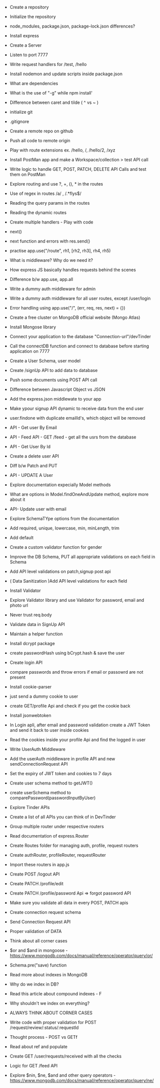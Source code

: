 - Create a repository
- Initialize the repository
- node_modules, package.json, package-lock.json differences?
- Install express
- Create a Server
- Listen to port 7777
- Write request handlers for /test, /hello
- Install nodemon and update scripts inside package.json
- What are dependencies
- What is the use of "-g" while npm install'
- Difference between caret and tilde ( ^ vs ~ )


- initialize git
- .gitignore
- Create a remote repo on github
- Push all code to remote origin
- Play with route extensions ex. /hello, /, /hello/2, /xyz
- Install PostMan app and make a Workspace/collection >  test API call
- Write logic to handle GET, POST, PATCH, DELETE API Calls and test them on PostMan
- Explore routing and use ?, +, (), * in the routes
- Use of regex in routes /a/ , /.*flys$/
- Reading the query params in the routes
- Reading the dynamic routes

- Create multiple handlers - Play with code
- next()
- next function and errors with res.send()
- practise app.use("/route", rh1, [rh2, rh3], rh4, rh5)
- What is middleware? Why do we need it?
- How express JS basically handles requests behind the scenes
- Difference b/w app.use, app.all
- Write a dummy auth middleware for admin
- Write a dummy auth middleware for all user routes, except /user/login
- Error handling using app.use("/", (err, req, res, next) = {})

- Create a free cluster on MongoDB official website (Mongo Atlas)
- Install Mongose library
- Connect your application to the database "Connection-url"/devTinder
- Call the connectDB function and  connect to database before starting application on 7777
- Create a User Schema, user model
- Create /signUp API to add data to database
- Push some documents using POST API call

- Difference between Javascript Object vs JSON
- Add the express.json middlewate to your app
- Make ypour signup API dynamic to receive data from the end user
- user.findone with duplicate emailId's, which object will be removed
- API - Get user By Email
- API - Feed API - GET /feed - get all the usrs from the database
- API - Get User By Id
- Create a delete user API
- Diff b/w Patch and PUT
- API - UPDATE A User
- Explore documentation expecially Model methods
- What are options in Model.findOneAndUpdate method, explore more about it
- API- Update user with email

- Explore SchemaTYpe options from the documentation
- Add required, unique, lowercase, min, minLength, trim
- Add default
- Create a custom validator function for gender
- Improve the DB Schema, PUT all appropriate validations on each field in Schema
- Add API level validations on patch,signup post api
- ( Data Sanitization )Add API level validations for each field
- Install Validator
- Explore Validator library and use Validator for password, email and photo url
- Never trust req.body

- Validate data in SignUp API
- Maintain a helper function
- Install dcrypt package
- create passwordHash using  bCrypt.hash & save the user
- Create login API
- compare passwords and throw errors if email or passowrd are not present

- Install cookie-parser
- just send a dummy cookie to user 
- create GET/profile Api and check if you get the cookie back
- Install jsonwebtoken
- In Login apli, after email and password validation create a JWT Token and send it back to user inside cookies
- Read the cookies inside your profile Api and find the logged in user
- Write UserAuth Middleware
- Add the userAuth middleware in profile API and new sendConnectionRequest API
- Set the expiry of JWT token and cookies to 7 days
- Create user schema method to getJWT()
- create  userSchema method to comparePassword(passwordInputByUser)

- Explore Tinder APIs
- Create a list of all APIs you can think of in DevTinder
- Group multiple router under respective routers
- Read documentation of express.Router
- Create Routes folder for managing auth, profile, request routers
- Create authRouter, profileRouter, requestRouter
- Import these routers in app.js
- Create POST /logout API
- Create PATCH /profile/edit
- Create PATCH /profile/password Api => forgot password API
- Make sure you validate all data in every POST, PATCH apis


- Create connection request schema
- Send Connection Request API
- Proper validation of DATA
- Think about all corner cases
- $or and $and in mongoose - https://www.mongodb.com/docs/manual/reference/operator/query/or/
- Schema.pre("save) function
- Read more about indexes in MongoDB
- Why do we index in DB?
- Read this article about compound indexes - F
- Why shouldn't we index on everything?
- ALWAYS THINK ABOUT CORNER CASES

- Write code with proper validation for POST /request/review/:status/:requestId
- Thought process - POST vs GETf
- Read about ref and populate
- Create GET /user/requests/received with all the checks

- Logic for GET /feed API
- Explore $nin, $ne, $and and other query operators - https://www.mongodb.com/docs/manual/reference/operator/query/ne/